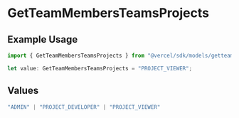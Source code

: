 # GetTeamMembersTeamsProjects

## Example Usage

```typescript
import { GetTeamMembersTeamsProjects } from "@vercel/sdk/models/getteammembersop.js";

let value: GetTeamMembersTeamsProjects = "PROJECT_VIEWER";
```

## Values

```typescript
"ADMIN" | "PROJECT_DEVELOPER" | "PROJECT_VIEWER"
```